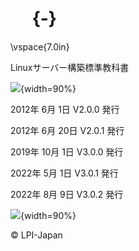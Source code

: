 
# 　 {-}

\vspace{7.0in}


Linuxサーバー構築標準教科書

![](image/bar.png){width=90%}

2012年  6月  1日 V2.0.0 発行

2012年  6月 20日 V2.0.1 発行

2019年 10月  1日 V3.0.0 発行

2022年  5月  1日 V3.0.1 発行

2022年  8月  9日 V3.0.2 発行

![](image/bar.png){width=90%}

&copy; LPI-Japan
